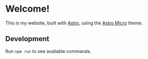 # Welcome!

This is my website, built with [Astro](https://astro.build), using the [Astro Micro](https://github.com/trevortylerlee/astro-micro) theme.

## Development

Run `npm run` to see available commands.